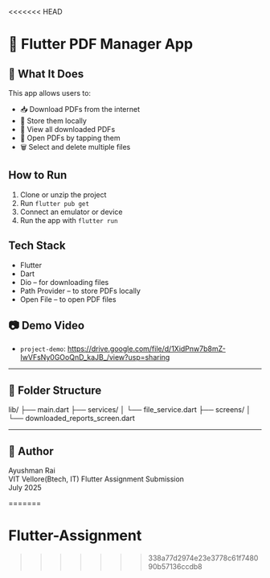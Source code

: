 <<<<<<< HEAD
# 📘 Flutter PDF Manager App

## 🧠 What It Does



This app allows users to:
- 📥 Download PDFs from the internet
- 💾 Store them locally
- 📂 View all downloaded PDFs
- 📖 Open PDFs by tapping them
- 🗑️ Select and delete multiple files

## How to Run

1. Clone or unzip the project
2. Run `flutter pub get`
3. Connect an emulator or device
4. Run the app with `flutter run`




## Tech Stack
- Flutter
- Dart
- Dio – for downloading files
- Path Provider – to store PDFs locally
- Open File – to open PDF files

## 📷 Demo Video

- `project-demo`: https://drive.google.com/file/d/1XidPnw7b8mZ-IwVFsNy0GOoQnD_kaJB_/view?usp=sharing

---

## 📁 Folder Structure
lib/
├── main.dart
├── services/
│ └── file_service.dart
├── screens/
│ └── downloaded_reports_screen.dart


---

## 👤 Author

Ayushman Rai  
VIT Vellore(Btech, IT)
Flutter Assignment Submission  
July 2025

=======
# Flutter-Assignment
>>>>>>> 338a77d2974e23e3778c61f748090b57136ccdb8
